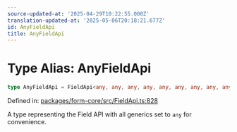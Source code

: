 ```yaml
---
source-updated-at: '2025-04-29T10:22:55.000Z'
translation-updated-at: '2025-05-06T20:18:21.677Z'
id: AnyFieldApi
title: AnyFieldApi
---
```


<!-- DO NOT EDIT: this page is autogenerated from the type comments -->

# Type Alias: AnyFieldApi

```ts
type AnyFieldApi = FieldApi<any, any, any, any, any, any, any, any, any, any, any, any, any, any, any, any, any, any, any>;
```

Defined in: [packages/form-core/src/FieldApi.ts:828](https://github.com/TanStack/form/blob/main/packages/form-core/src/FieldApi.ts#L828)

A type representing the Field API with all generics set to `any` for convenience.
